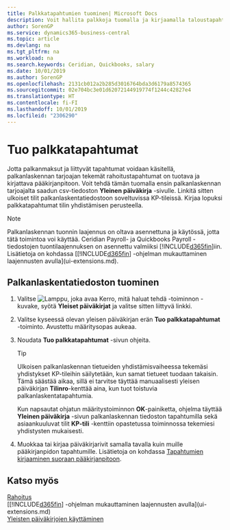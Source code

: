 ```yaml
---
title: Palkkatapahtumien tuominen| Microsoft Docs
description: Voit hallita palkkoja tuomalla ja kirjaamalla taloustapahtumia palkka-aineiston toimittajalta pääkirjanpitoon palkanlaskennan laajennusta, kuten Ceridian tai Quickbooks.
author: SorenGP
ms.service: dynamics365-business-central
ms.topic: article
ms.devlang: na
ms.tgt_pltfrm: na
ms.workload: na
ms.search.keywords: Ceridian, Quickbooks, salary
ms.date: 10/01/2019
ms.author: SorenGP
ms.openlocfilehash: 2131cb012a2b285d3016764bda3d6179a8574365
ms.sourcegitcommit: 02e704bc3e01d62072144919774f1244c42827e4
ms.translationtype: HT
ms.contentlocale: fi-FI
ms.lasthandoff: 10/01/2019
ms.locfileid: "2306290"
---
```

# <a name="import-payroll-transactions"></a>Tuo palkkatapahtumat
Jotta palkanmaksut ja liittyvät tapahtumat voidaan käsitellä, palkanlaskennan tarjoajan tekemät rahoitustapahtumat on tuotava ja kirjattava pääkirjanpitoon. Voit tehdä tämän tuomalla ensin palkanlaskennan tarjoajalta saadun csv-tiedoston **Yleinen päiväkirja** -sivulle. Linkitä sitten ulkoiset tilit palkanlaskentatiedostoon soveltuvissa KP-tileissä. Kirjaa lopuksi palkkatapahtumat tilin yhdistämisen perusteella.

> [!NOTE]  
>   Palkanlaskennan tuonnin laajennus on oltava asennettuna ja käytössä, jotta tätä toimintoa voi käyttää. Ceridian Payroll- ja Quickbooks Payroll -tiedostojen tuontilaajennuksen on asennettu valmiiksi [!INCLUDE[d365fin](includes/d365fin_md.md)]iin. Lisätietoja on kohdassa [[!INCLUDE[d365fin](includes/d365fin_md.md)] -ohjelman mukauttaminen laajennusten avulla](ui-extensions.md).

## <a name="to-import-a-payroll-file"></a>Palkanlaskentatiedoston tuominen
1. Valitse ![Lamppu, joka avaa Kerro, mitä haluat tehdä -toiminnon](media/ui-search/search_small.png "Kerro, mitä haluat tehdä") -kuvake, syötä **Yleiset päiväkirjat** ja valitse sitten liittyvä linkki.
2. Valitse kyseessä olevan yleisen päiväkirjan erän **Tuo palkkatapahtumat** -toiminto. Avustettu määritysopas aukeaa.
3. Noudata **Tuo palkkatapahtumat** -sivun ohjeita.

    > [!TIP]  
    >   Ulkoisen palkanlaskennan tietueiden yhdistämisvaiheessa tekemäsi yhdistykset KP-tileihin säilytetään, kun samat tietueet tuodaan takaisin. Tämä säästää aikaa, sillä ei tarvitse täyttää manuaalisesti yleisen päiväkirjan **Tilinro**-kenttää aina, kun tuot toistuvia palkanlaskentatapahtumia.   

    Kun napsautat ohjatun määritystoiminnon **OK**-painiketta, ohjelma täyttää **Yleinen päiväkirja** -sivun palkanlaskennan tiedoston tapahtumilla sekä asiaankuuluvat tilit **KP-tili** -kenttiin opastetussa toiminnossa tekemiesi yhdistysten mukaisesti.
4. Muokkaa tai kirjaa päiväkirjarivit samalla tavalla kuin muille pääkirjanpidon tapahtumille. Lisätietoja on kohdassa [Tapahtumien kirjaaminen suoraan pääkirjanpitoon](finance-how-post-transactions-directly.md).   

## <a name="see-also"></a>Katso myös
[Rahoitus](finance.md)  
[[!INCLUDE[d365fin](includes/d365fin_md.md)] -ohjelman mukauttaminen laajennusten avulla](ui-extensions.md)  
[Yleisten päiväkirjojen käyttäminen](ui-work-general-journals.md)  
